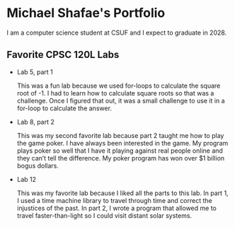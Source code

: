 # Michael Shafae's Portfolio

I am a computer science student at CSUF and I expect to graduate in 2028.

## Favorite CPSC 120L Labs
* Lab 5, part 1

  This was a fun lab because we used for-loops to calculate the square root of -1. I had to learn how to calculate square roots so that was a challenge. Once I figured that out, it was a small challenge to use it in a for-loop to calculate the answer.

* Lab 8, part 2

  This was my second favorite lab because part 2 taught me how to play the game poker. I have always been interested in the game. My program plays poker so well that I have it playing against real people online and they can’t tell the difference. My poker program has won over $1 billion bogus dollars.

* Lab 12

  This was my favorite lab because I liked all the parts to this lab. In part 1, I used a time machine library to travel through time and correct the injustices of the past. In part 2, I wrote a program that allowed me to travel faster-than-light so I could visit distant solar systems.


